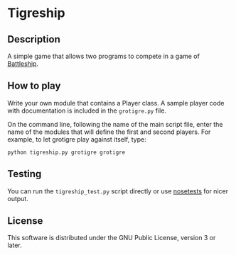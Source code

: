 Tigreship
=========

Description
-----------

A simple game that allows two programs to compete in a game of [Battleship][1].

How to play
-----------

Write your own module that contains a Player class. A sample player code with
documentation is included in the `grotigre.py` file.

On the command line, following the name of the main script file, enter the
name of the modules that will define the first and second players. For example,
to let grotigre play against itself, type:

    python tigreship.py grotigre grotigre

Testing
-------

You can run the `tigreship_test.py` script directly or use [nosetests][2] for
nicer output.

License
-------

This software is distributed under the GNU Public License, version 3 or later.


[1]: https://en.wikipedia.org/wiki/Battleship_(game)
[2]: https://nose.readthedocs.org/en/latest/
